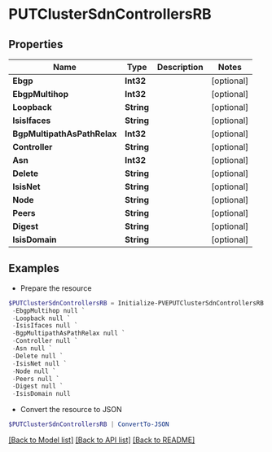 # PUTClusterSdnControllersRB
## Properties

Name | Type | Description | Notes
------------ | ------------- | ------------- | -------------
**Ebgp** | **Int32** |  | [optional] 
**EbgpMultihop** | **Int32** |  | [optional] 
**Loopback** | **String** |  | [optional] 
**IsisIfaces** | **String** |  | [optional] 
**BgpMultipathAsPathRelax** | **Int32** |  | [optional] 
**Controller** | **String** |  | [optional] 
**Asn** | **Int32** |  | [optional] 
**Delete** | **String** |  | [optional] 
**IsisNet** | **String** |  | [optional] 
**Node** | **String** |  | [optional] 
**Peers** | **String** |  | [optional] 
**Digest** | **String** |  | [optional] 
**IsisDomain** | **String** |  | [optional] 

## Examples

- Prepare the resource
```powershell
$PUTClusterSdnControllersRB = Initialize-PVEPUTClusterSdnControllersRB  -Ebgp null `
 -EbgpMultihop null `
 -Loopback null `
 -IsisIfaces null `
 -BgpMultipathAsPathRelax null `
 -Controller null `
 -Asn null `
 -Delete null `
 -IsisNet null `
 -Node null `
 -Peers null `
 -Digest null `
 -IsisDomain null
```

- Convert the resource to JSON
```powershell
$PUTClusterSdnControllersRB | ConvertTo-JSON
```

[[Back to Model list]](../README.md#documentation-for-models) [[Back to API list]](../README.md#documentation-for-api-endpoints) [[Back to README]](../README.md)

